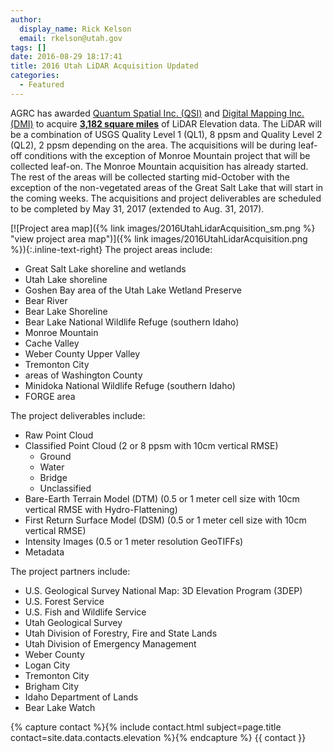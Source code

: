 ```yaml
---
author:
  display_name: Rick Kelson
  email: rkelson@utah.gov
tags: []
date: 2016-08-29 18:17:41
title: 2016 Utah LiDAR Acquisition Updated
categories:
  - Featured
---
```


AGRC has awarded [Quantum Spatial Inc. (QSI)](https://quantumspatial.com/) and [Digital Mapping Inc. (DMI)](https://admap.com/) to acquire [**3,182 square miles**](https://www.arcgis.com/home/webmap/viewer.html?webmap=817e60a9c3374c95aab76c43876b8673&amp;extent=-117.1875,36.3217,-104.5752,43.2351 "view project areas in ArcGIS Online") of LiDAR Elevation data. The LiDAR will be a combination of USGS Quality Level 1 (QL1), 8 ppsm and Quality Level 2 (QL2), 2 ppsm depending on the area. The acquisitions will be during leaf-off conditions with the exception of Monroe Mountain project that will be collected leaf-on. The Monroe Mountain acquisition has already started. The rest of the areas will be collected starting mid-October with the exception of the non-vegetated areas of the Great Salt Lake that will start in the coming weeks. The acquisitions and project deliverables are scheduled to be completed by May 31, 2017 (extended to Aug. 31, 2017).

[![Project area map]({% link images/2016UtahLidarAcquisition_sm.png %} "view project area map")]({% link images/2016UtahLidarAcquisition.png %}){:.inline-text-right}
The project areas include:

- Great Salt Lake shoreline and wetlands
- Utah Lake shoreline
- Goshen Bay area of the Utah Lake Wetland Preserve
- Bear River
- Bear Lake Shoreline
- Bear Lake National Wildlife Refuge (southern Idaho)
- Monroe Mountain
- Cache Valley
- Weber County Upper Valley
- Tremonton City
- areas of Washington County
- Minidoka National Wildlife Refuge (southern Idaho)
- FORGE area

The project deliverables include:

- Raw Point Cloud
- Classified Point Cloud (2 or 8 ppsm with 10cm vertical RMSE)
  - Ground
  - Water
  - Bridge
  - Unclassified
- Bare-Earth Terrain Model (DTM) (0.5 or 1 meter cell size with 10cm vertical RMSE with Hydro-Flattening)
- First Return Surface Model (DSM) (0.5 or 1 meter cell size with 10cm vertical RMSE)
- Intensity Images (0.5 or 1 meter resolution GeoTIFFs)
- Metadata

The project partners include:

- U.S. Geological Survey National Map: 3D Elevation Program (3DEP)
- U.S. Forest Service
- U.S. Fish and Wildlife Service
- Utah Geological Survey
- Utah Division of Forestry, Fire and State Lands
- Utah Division of Emergency Management
- Weber County
- Logan City
- Tremonton City
- Brigham City
- Idaho Department of Lands
- Bear Lake Watch

{% capture contact %}{% include contact.html subject=page.title contact=site.data.contacts.elevation %}{% endcapture %}
{{ contact }}
